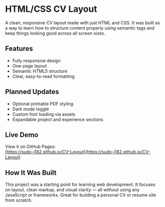 # HTML/CSS CV Layout

A clean, responsive CV layout made with just HTML and CSS. It was built as a way to learn how to structure content properly using semantic tags and keep things looking good across all screen sizes.

## Features

- Fully responsive design
- One-page layout
- Semantic HTML5 structure
- Clear, easy-to-read formatting

## Planned Updates

- Optional printable PDF styling
- Dark mode toggle
- Custom font loading via assets
- Expandable project and experience sections

## Live Demo

View it on GitHub Pages:  
[https://sudo-j182.github.io/CV-Layout](https://sudo-j182.github.io/CV-Layout)

## How It Was Built

This project was a starting point for learning web development. It focuses on layout, clean markup, and visual clarity — all without using any JavaScript or frameworks. Great for building a personal CV or resume site from scratch.